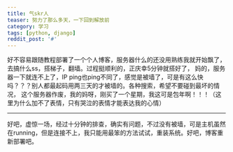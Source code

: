 ```yaml
---                                                                                         
title: 气skr人                                                                              
teaser: 努力了那么多天，一下回到解放前                      
category: 学习                                                                           
tags: [python, django]                                                            
reddit_post: '#'                                                                            
---
```


好不容易跟随教程部署了一个个人博客，服务器什么的还没用熟练我就开始飘了，去搞什么ss，搭梯子，翻墙。过程挺顺利的，正庆幸5分钟就搭好了，
妈的，服务器一下就连不上了，IP ping也ping不同了，感觉是被墙了，可是有这么快吗？？？别人都最起码用两三天的才被墙的。各种搜索，希望不要碰到最坏的情况，
这个服务器作废，我的妈呀，刚买了一个星期，我这可是包年啊！！！（这里为什么加不了表情，只有哭泣的表情才能表达我的心情）

-------------------

好吧，虚惊一场，经过十分钟的排查，确实有问题，不过没有被墙，可是主机虽然在running，但是连接不上，我只能用最笨的方法试试，重装系统。好吧，博客重新部署吧。
